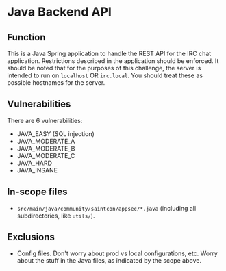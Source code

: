 # Java Backend API

## Function
This is a Java Spring application to handle the REST API for the IRC chat application. Restrictions described in the application should be enforced.
It should be noted that for the purposes of this challenge, the server is intended to run on `localhost` OR `irc.local`. You should treat these as possible hostnames for the server.

## Vulnerabilities
There are 6 vulnerabilities:
- JAVA_EASY (SQL injection)
- JAVA_MODERATE_A
- JAVA_MODERATE_B
- JAVA_MODERATE_C
- JAVA_HARD
- JAVA_INSANE

## In-scope files
- `src/main/java/community/saintcon/appsec/*.java` (including all subdirectories, like `utils/`).

## Exclusions
- Config files. Don't worry about prod vs local configurations, etc. Worry about the stuff in the Java files, as indicated by the scope above.